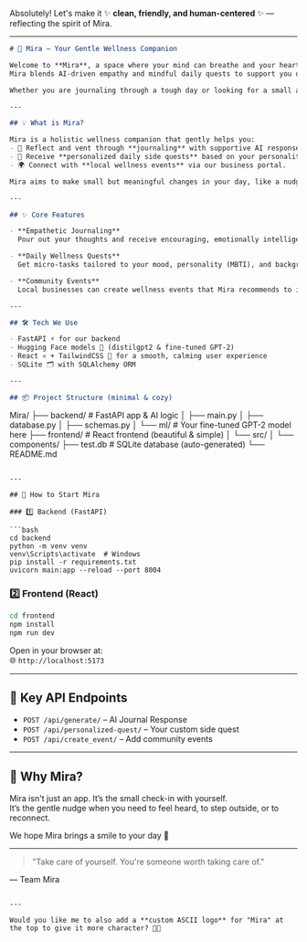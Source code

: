 Absolutely! Let's make it ✨ **clean, friendly, and human-centered** ✨ — reflecting the spirit of Mira.

---

```markdown
# 🌿 Mira – Your Gentle Wellness Companion

Welcome to **Mira**, a space where your mind can breathe and your heart can reset.  
Mira blends AI-driven empathy and mindful daily quests to support you on your wellness journey.

Whether you are journaling through a tough day or looking for a small act of self-care, Mira is here like a thoughtful friend.

---

## 💡 What is Mira?

Mira is a holistic wellness companion that gently helps you:
- 📝 Reflect and vent through **journaling** with supportive AI responses.
- 🎯 Receive **personalized daily side quests** based on your personality and mood.
- 🌍 Connect with **local wellness events** via our business portal.

Mira aims to make small but meaningful changes in your day, like a nudge from a caring friend.

---

## ✨ Core Features

- **Empathetic Journaling**  
  Pour out your thoughts and receive encouraging, emotionally intelligent replies from our AI.

- **Daily Wellness Quests**  
  Get micro-tasks tailored to your mood, personality (MBTI), and background—simple and refreshing.

- **Community Events**  
  Local businesses can create wellness events that Mira recommends to its users.

---

## 🛠 Tech We Use

- FastAPI ⚡ for our backend
- Hugging Face models 🤖 (distilgpt2 & fine-tuned GPT-2)
- React ⚛ + TailwindCSS 🎨 for a smooth, calming user experience
- SQLite 🗂 with SQLAlchemy ORM

---

## 📦 Project Structure (minimal & cozy)

```
Mira/
├── backend/          # FastAPI app & AI logic
│   ├── main.py
│   ├── database.py
│   ├── schemas.py
│   └── ml/           # Your fine-tuned GPT-2 model here
├── frontend/         # React frontend (beautiful & simple)
│   └── src/
│       └── components/
├── test.db           # SQLite database (auto-generated)
└── README.md
```

---

## 🚀 How to Start Mira

### 1️⃣ Backend (FastAPI)

```bash
cd backend
python -m venv venv
venv\Scripts\activate  # Windows
pip install -r requirements.txt
uvicorn main:app --reload --port 8004
```

### 2️⃣ Frontend (React)

```bash
cd frontend
npm install
npm run dev
```

Open in your browser at:  
🌐 `http://localhost:5173`

---

## 🔗 Key API Endpoints

- `POST /api/generate/` – AI Journal Response  
- `POST /api/personalized-quest/` – Your custom side quest  
- `POST /api/create_event/` – Add community events

---

## 💙 Why Mira?

Mira isn't just an app. It’s the small check-in with yourself.  
It’s the gentle nudge when you need to feel heard, to step outside, or to reconnect.

We hope Mira brings a smile to your day 🌿

---

> "Take care of yourself. You're someone worth taking care of."

— Team Mira
```

---

Would you like me to also add a **custom ASCII logo** for "Mira" at the top to give it more character? 🌙✨